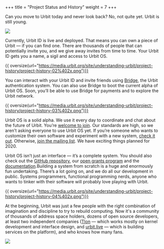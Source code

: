 +++
title = "Project Status and History"
weight = 7
+++

Can you move to Urbit today and never look back? No, not quite yet. Urbit is still young. 

![](https://media.urbit.org/site/understanding-urbit/project-history/project-history-01%403x.svg)

Currently, Urbit ID is live and deployed. That means you can own a piece of Urbit — if you can find one. There are thousands of people that can potentially invite you, and we give away invites from time to time. Your Urbit ID gets you a name, a sigil and access to Urbit OS.

{{ oversize(url="https://media.urbit.org/site/understanding-urbit/project-history/project-history-02%402x.png")}}

You can interact with your Urbit ID and invite friends using [Bridge](https://bridge.urbit.org), the Urbit authentication system. You can also use Bridge to boot the current alpha of Urbit OS. Soon, you’ll be able to use Bridge for payments and to explore the Urbit network. 

{{ oversize(url="https://media.urbit.org/site/understanding-urbit/project-history/project-history-03%402x.png")}}

Urbit OS is a solid alpha. We use it every day to coordinate and chat about the future of Urbit. You’re [welcome to join](@/install.md). Our standards are high, so we aren’t asking everyone to use Urbit OS yet. If you’re someone who wants to customize their own software and experiment with a new system, [check it out](@/install.md). Otherwise, [join the mailing list](https://urbit.us11.list-manage.com/subscribe/post?u=972a03db9e0c6c25bb58de8c8&amp;id=be143888d2). We have exciting things planned for 2020.

Urbit OS isn’t just an interface — it’s a complete system. You should also check out the [GitHub repository](https://github.com/urbit/urbit), our [open grants program](https://grants.urbit.org) and the [documentation](@/docs/_index.md).Building a system from scratch is a huge and enormously fun undertaking.  There’s a lot going on, and we do all our development in public. Systems programmers, functional programming nerds, anyone who wants to tinker with their software will probably love playing with Urbit.

{{ oversize(url="https://media.urbit.org/site/understanding-urbit/project-history/project-history-04%402x.png")}}

At the beginning, Urbit was just a few people with the right combination of imagination and discipline to try to rebuild computing. Now it's a community of thousands of address space holders, dozens of open source developers, at least two independent companies ([Tlon](https://tlon.io) — which works mostly on kernel development and interface design, and [urbit.live](https://urbit.live) — which is building services on the platform), and who knows how many fans. 

![](https://media.urbit.org/site/understanding-urbit/project-history/project-history-05.svg)